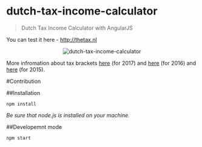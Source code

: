 dutch-tax-income-calculator
===========================

> Dutch Tax Income Calculator with AngularJS

You can test it here - http://thetax.nl

<p align="center">
  <img src="http://i63.tinypic.com/15bk1k.png" alt="dutch-tax-income-calculator"/>
</p>

More infromation about tax brackets [here](http://www.belastingdienst.nl/wps/wcm/connect/bldcontentnl/belastingdienst/prive/inkomstenbelasting/heffingskortingen_boxen_tarieven/boxen_en_tarieven/overzicht_tarieven_en_schijven/u-hebt-in-2017-de-aow-leeftijd-nog-niet-bereikt) (for 2017)
and [here](http://www.belastingdienst.nl/wps/wcm/connect/bldcontentnl/belastingdienst/prive/inkomstenbelasting/heffingskortingen_boxen_tarieven/boxen_en_tarieven/overzicht_tarieven_en_schijven/u_hebt_in_2016_de_aow_leeftijd_nog_niet_bereikt) (for 2016) 
and [here](http://www.belastingdienst.nl/wps/wcm/connect/bldcontentnl/belastingdienst/prive/inkomstenbelasting/heffingskortingen_boxen_tarieven/boxen_en_tarieven/overzicht_tarieven_en_schijven/u_hebt_in_2015_de_aow_leeftijd_nog_niet_bereikt) (for 2015).


#Contribution

##Installation

    npm install

*Be sure that node.js is installed on your machine.*

##Developemnt mode

    npm start


